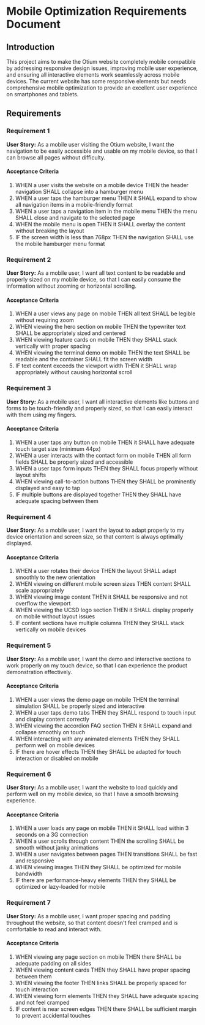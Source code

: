 # Mobile Optimization Requirements Document

## Introduction

This project aims to make the Otium website completely mobile compatible by addressing responsive design issues, improving mobile user experience, and ensuring all interactive elements work seamlessly across mobile devices. The current website has some responsive elements but needs comprehensive mobile optimization to provide an excellent user experience on smartphones and tablets.

## Requirements

### Requirement 1

**User Story:** As a mobile user visiting the Otium website, I want the navigation to be easily accessible and usable on my mobile device, so that I can browse all pages without difficulty.

#### Acceptance Criteria

1. WHEN a user visits the website on a mobile device THEN the header navigation SHALL collapse into a hamburger menu
2. WHEN a user taps the hamburger menu THEN it SHALL expand to show all navigation items in a mobile-friendly format
3. WHEN a user taps a navigation item in the mobile menu THEN the menu SHALL close and navigate to the selected page
4. WHEN the mobile menu is open THEN it SHALL overlay the content without breaking the layout
5. IF the screen width is less than 768px THEN the navigation SHALL use the mobile hamburger menu format

### Requirement 2

**User Story:** As a mobile user, I want all text content to be readable and properly sized on my mobile device, so that I can easily consume the information without zooming or horizontal scrolling.

#### Acceptance Criteria

1. WHEN a user views any page on mobile THEN all text SHALL be legible without requiring zoom
2. WHEN viewing the hero section on mobile THEN the typewriter text SHALL be appropriately sized and centered
3. WHEN viewing feature cards on mobile THEN they SHALL stack vertically with proper spacing
4. WHEN viewing the terminal demo on mobile THEN the text SHALL be readable and the container SHALL fit the screen width
5. IF text content exceeds the viewport width THEN it SHALL wrap appropriately without causing horizontal scroll

### Requirement 3

**User Story:** As a mobile user, I want all interactive elements like buttons and forms to be touch-friendly and properly sized, so that I can easily interact with them using my fingers.

#### Acceptance Criteria

1. WHEN a user taps any button on mobile THEN it SHALL have adequate touch target size (minimum 44px)
2. WHEN a user interacts with the contact form on mobile THEN all form fields SHALL be properly sized and accessible
3. WHEN a user taps form inputs THEN they SHALL focus properly without layout shifts
4. WHEN viewing call-to-action buttons THEN they SHALL be prominently displayed and easy to tap
5. IF multiple buttons are displayed together THEN they SHALL have adequate spacing between them

### Requirement 4

**User Story:** As a mobile user, I want the layout to adapt properly to my device orientation and screen size, so that content is always optimally displayed.

#### Acceptance Criteria

1. WHEN a user rotates their device THEN the layout SHALL adapt smoothly to the new orientation
2. WHEN viewing on different mobile screen sizes THEN content SHALL scale appropriately
3. WHEN viewing image content THEN it SHALL be responsive and not overflow the viewport
4. WHEN viewing the UCSD logo section THEN it SHALL display properly on mobile without layout issues
5. IF content sections have multiple columns THEN they SHALL stack vertically on mobile devices

### Requirement 5

**User Story:** As a mobile user, I want the demo and interactive sections to work properly on my touch device, so that I can experience the product demonstration effectively.

#### Acceptance Criteria

1. WHEN a user views the demo page on mobile THEN the terminal simulation SHALL be properly sized and interactive
2. WHEN a user taps demo tabs THEN they SHALL respond to touch input and display content correctly
3. WHEN viewing the accordion FAQ section THEN it SHALL expand and collapse smoothly on touch
4. WHEN interacting with any animated elements THEN they SHALL perform well on mobile devices
5. IF there are hover effects THEN they SHALL be adapted for touch interaction or disabled on mobile

### Requirement 6

**User Story:** As a mobile user, I want the website to load quickly and perform well on my mobile device, so that I have a smooth browsing experience.

#### Acceptance Criteria

1. WHEN a user loads any page on mobile THEN it SHALL load within 3 seconds on a 3G connection
2. WHEN a user scrolls through content THEN the scrolling SHALL be smooth without janky animations
3. WHEN a user navigates between pages THEN transitions SHALL be fast and responsive
4. WHEN viewing images THEN they SHALL be optimized for mobile bandwidth
5. IF there are performance-heavy elements THEN they SHALL be optimized or lazy-loaded for mobile

### Requirement 7

**User Story:** As a mobile user, I want proper spacing and padding throughout the website, so that content doesn't feel cramped and is comfortable to read and interact with.

#### Acceptance Criteria

1. WHEN viewing any page section on mobile THEN there SHALL be adequate padding on all sides
2. WHEN viewing content cards THEN they SHALL have proper spacing between them
3. WHEN viewing the footer THEN links SHALL be properly spaced for touch interaction
4. WHEN viewing form elements THEN they SHALL have adequate spacing and not feel cramped
5. IF content is near screen edges THEN there SHALL be sufficient margin to prevent accidental touches